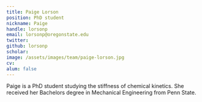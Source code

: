 ```yaml
---
title: Paige Lorson
position: PhD student
nickname: Paige
handle: lorsonp
email: lorsonp@oregonstate.edu
twitter:
github: lorsonp
scholar:
image: /assets/images/team/paige-lorson.jpg
cv:
alum: false
---
```

Paige is a PhD student studying the stiffness of chemical kinetics. She received her Bachelors degree in Mechanical Engineering from Penn State.


[Oregon State University]: http://oregonstate.edu/
[School of Mechanical, Industrial, and Manufacturing Engineering]: http://mime.oregonstate.edu
